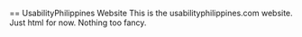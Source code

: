 == UsabilityPhilippines Website
This is the usabilityphilippines.com website. Just html for now. Nothing too fancy.
